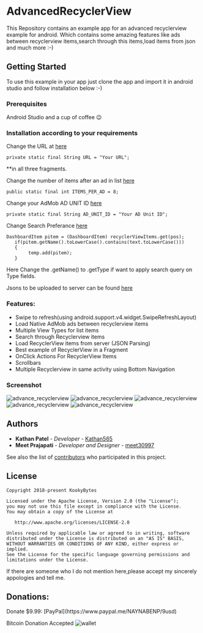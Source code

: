 # AdvancedRecyclerView

This Repository contains an example app for an advanced recyclerview example for android. Which contains some amazing features like ads between recyclerview items,search through this items,load items from json and much more :-)

## Getting Started

To use this example in your app just clone the app and import it in android studio and follow installation below :-)

### Prerequisites

Android Studio and a cup of coffee 😉

### Installation according to your requirements

Change the URL at [here](https://github.com/kookybytes/AdvancedRecyclerView/blob/master/app/src/main/java/com/backendme/advancerecycler/fragment/CarLogos.java#L53) 

```
private static final String URL = "Your URL";
```
**in all three fragments.


Change the number of items after an ad in list [here](https://github.com/kookybytes/AdvancedRecyclerView/blob/master/app/src/main/java/com/backendme/advancerecycler/fragment/CarLogos.java#L51) 
```
public static final int ITEMS_PER_AD = 8;
```

Change your AdMob AD UNIT ID [here](https://github.com/kookybytes/AdvancedRecyclerView/blob/master/app/src/main/java/com/backendme/advancerecycler/fragment/CarLogos.java#L54) 
```
private static final String AD_UNIT_ID = "Your AD Unit ID";
```

Change Search Preferance [here](https://github.com/kookybytes/AdvancedRecyclerView/blob/master/app/src/main/java/com/backendme/advancerecycler/fragment/CarLogos.java#L122) 
```
DashboardItem pitem = (DashboardItem) recyclerViewItems.get(pos);
   if(pitem.getName().toLowerCase().contains(text.toLowerCase()))
   {
        temp.add(pitem);
   }

```
Here Change the .getName() to .getType if want to apply search query on Type fields.


Jsons to be uploaded to server can be found [here](http://backendme.com/AdvancedRecyclerview/)

### Features:

* Swipe to refresh(using android.support.v4.widget.SwipeRefreshLayout)
* Load Native AdMob ads between recyclerview items
* Multiple View Types for list items
* Search through Recyclerview items
* Load RecyclerView items from server (JSON Parsing)
* Best example of RecyclerView in a Fragment
* OnClick Actions For RecyclerView Items
* Scrollbars
* Multiple Recyclerview in same activity using Bottom Navigation


### Screenshot
![advance_recyclerview](https://lh3.googleusercontent.com/vryl3Wm-ErIAWhxCZqnJobSl4rC55W5AXNfCjCd98YOTodOWq0hpgCI9K7VZJ1VN1yc=w1366-h637-rw)
![advance_recyclerview](https://lh3.googleusercontent.com/G0_JmdPNpwGmYTnRblpO5Ky3i5mC91KWKTAJfBruAcg0Zi-VawlM4zmtm0Otg3MLIsA=w1366-h637-rw)
![advance_recyclerview](https://lh3.googleusercontent.com/UGzkf7r_9Mz2HsHypUjxaDkzUGhKUoLTDuQpRDJeIkruM9ZTKJSQJn5iHQw3AFS5Qrs=w1366-h637-rw)
![advance_recyclerview](https://lh3.googleusercontent.com/TcOelqOpLSamLLfXToGb1-6JOjQA-vbNl529pOTZfZPVVvCDjxMhxRzRPFvuPmzqeh4=w1366-h637-rw)
![advance_recyclerview](https://lh3.googleusercontent.com/z4dsBaN17Pi52t8OcjP2t3DezZbZdB777wds3VlX5idBDozX1u_-UrXGPMFAxXhEJj3r=w1366-h637-rw)


## Authors

* **Kathan Patel** - *Developer* - [Kathan565](https://github.com/kathan565)
* **Meet Prajapati** - *Developer and Designer* - [meet30997](https://github.com/meet30997)


See also the list of [contributors](https://github.com/kookybytes/AdvancedRecyclerView/contributors) who participated in this project.

## License

``` 
Copyright 2018-present KookyBytes

Licensed under the Apache License, Version 2.0 (the "License");
you may not use this file except in compliance with the License.
You may obtain a copy of the License at

   http://www.apache.org/licenses/LICENSE-2.0

Unless required by applicable law or agreed to in writing, software
distributed under the License is distributed on an "AS IS" BASIS,
WITHOUT WARRANTIES OR CONDITIONS OF ANY KIND, either express or implied.
See the License for the specific language governing permissions and
limitations under the License.
```
If there are someone who I do not mention here,please accept my sincerely appologies and tell me.

<h2 ><a name="donations"></a>Donations:</h2>
Donate $9.99: [PayPal](https://www.paypal.me/NAYNABENP/9usd) 

Bitcoin Donation Accepted
![wallet](http://s32.postimg.org/sdd1oio1t/qrwallet.jpg)

